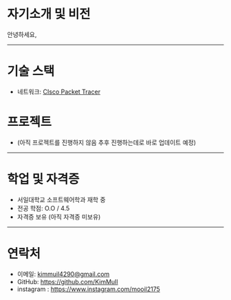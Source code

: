 # 자기소개 및 비전

안녕하세요, 

---

# 기술 스택

- 네트워크: [CIsco Packet Tracer](https://github.com/KimMuIl/web-porfolio/blob/main/Kimmuil_portfolio.md)

# 프로젝트

- (아직 프로젝트를 진행하지 않음 추후 진행하는데로 바로 업데이트 예정)
---

# 학업 및 자격증

- 서일대학교 소프트웨어학과 재학 중
- 전공 학점: O.O / 4.5
- 자격증 보유 (아직 자격증 미보유)

---

# 연락처

- 이메일: kimmuil4290@gmail.com  
- GitHub: https://github.com/KimMuIl
- instagram : https://www.instagram.com/mooil2175
